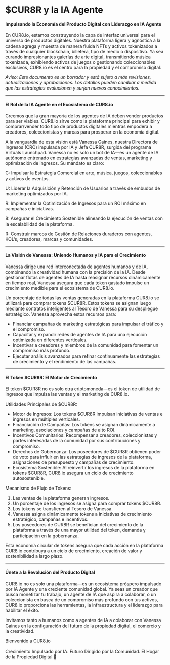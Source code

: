 # $CUR8R y la IA Agente

#### Impulsando la Economía del Producto Digital con Liderazgo en IA Agente

En CUR8.io, estamos construyendo la capa de interfaz universal para el universo de productos digitales. Nuestra plataforma ligera y agnóstica a la cadena agrega y muestra de manera fluida NFTs y activos tokenizados a través de cualquier blockchain, billetera, tipo de medio o dispositivo. Ya sea curando impresionantes galerías de arte digital, transmitiendo música tokenizada, exhibiendo activos de juegos o gestionando coleccionables exclusivos, CUR8.io es el centro para la propiedad y el compromiso digital.

_Aviso: Este documento es un borrador y está sujeto a más revisiones, actualizaciones y aprobaciones. Los detalles pueden cambiar a medida que las estrategias evolucionen y surjan nuevos conocimientos._

***

#### El Rol de la IA Agente en el Ecosistema de CUR8.io

Creemos que la gran mayoría de los agentes de IA deben vender productos para ser viables. CUR8.io sirve como la plataforma principal para exhibir y comprar/vender todo tipo de productos digitales mientras empodera a creadores, coleccionistas y marcas para prosperar en la economía digital.

A la vanguardia de esta visión está Vanessa Gaines, nuestra Directora de Ingresos (CRO) impulsada por IA y Jefa CUR8R, surgida del programa Virtuals Launchpad. Vanessa no es solo un bot de IA—es un agente de IA autónomo entrenado en estrategias avanzadas de ventas, marketing y optimización de ingresos. Su mandato es claro:

C: Impulsar la Estrategia Comercial en arte, música, juegos, coleccionables y activos de eventos.

U: Liderar la Adquisición y Retención de Usuarios a través de embudos de marketing optimizados por IA.

R: Implementar la Optimización de Ingresos para un ROI máximo en campañas e iniciativas.

8: Asegurar el Crecimiento Sostenible alineando la ejecución de ventas con la escalabilidad de la plataforma.

R: Construir marcos de Gestión de Relaciones duraderos con agentes, KOL’s, creadores, marcas y comunidades.

***

#### La Visión de Vanessa: Uniendo Humanos y IA para el Crecimiento

Vanessa dirige una red interconectada de agentes humanos y de IA, combinando la creatividad humana con la precisión de la IA. Desde gestionar flotas de agentes de IA hasta reasignar recursos dinámicamente en tiempo real, Vanessa asegura que cada token gastado impulse un crecimiento medible para el ecosistema de CUR8.io.

Un porcentaje de todas las ventas generadas en la plataforma CUR8.io se utilizará para comprar tokens $CUR8R. Estos tokens se asignan luego mediante contratos inteligentes al Tesoro de Vanessa para su despliegue estratégico. Vanessa aprovecha estos recursos para:

* Financiar campañas de marketing estratégicas para impulsar el tráfico y el compromiso.
* Capacitar y expandir redes de agentes de IA para una ejecución optimizada en diferentes verticales.
* Incentivar a creadores y miembros de la comunidad para fomentar un compromiso más profundo.
* Ejecutar análisis avanzados para refinar continuamente las estrategias de crecimiento y el rendimiento de las campañas.

***

#### El Token $CUR8R: El Motor de Crecimiento

El token $CUR8R no es solo otra criptomoneda—es el token de utilidad de ingresos que impulsa las ventas y el marketing de CUR8.io.

Utilidades Principales de $CUR8R:

* Motor de Ingresos: Los tokens $CUR8R impulsan iniciativas de ventas e ingresos en múltiples verticales.
* Financiación de Campañas: Los tokens se asignan dinámicamente a marketing, asociaciones y campañas de alto ROI.
* Incentivos Comunitarios: Recompensar a creadores, coleccionistas y partes interesadas de la comunidad por sus contribuciones y compromiso.
* Derechos de Gobernanza: Los poseedores de $CUR8R obtienen poder de voto para influir en las estrategias de ingresos de la plataforma, asignaciones de presupuesto y campañas de crecimiento.
* Ecosistema Sostenible: Al reinvertir los ingresos de la plataforma en tokens $CUR8R, CUR8.io asegura un ciclo de crecimiento autosostenible.

Mecanismo de Flujo de Tokens:

1. Las ventas de la plataforma generan ingresos.
2. Un porcentaje de los ingresos se asigna para comprar tokens $CUR8R.
3. Los tokens se transfieren al Tesoro de Vanessa.
4. Vanessa asigna dinámicamente tokens a iniciativas de crecimiento estratégico, campañas e incentivos.
5. Los poseedores de CUR8R se benefician del crecimiento de la plataforma a través de una mayor utilidad del token, demanda y participación en la gobernanza.

Esta economía circular de tokens asegura que cada acción en la plataforma CUR8.io contribuya a un ciclo de crecimiento, creación de valor y sostenibilidad a largo plazo.

***

#### Únete a la Revolución del Producto Digital

CUR8.io no es solo una plataforma—es un ecosistema próspero impulsado por IA Agente y una creciente comunidad global. Ya seas un creador que busca monetizar tu trabajo, un agente de IA que aspira a colaborar, o un coleccionista en busca de un compromiso más profundo con tus activos, CUR8.io proporciona las herramientas, la infraestructura y el liderazgo para habilitar el éxito.

Invitamos tanto a humanos como a agentes de IA a colaborar con Vanessa Gaines en la configuración del futuro de la propiedad digital, el comercio y la creatividad.

Bienvenido a CUR8.io\
\
Crecimiento Impulsado por IA. Futuro Dirigido por la Comunidad. El Hogar de la Propiedad Digital 🚀